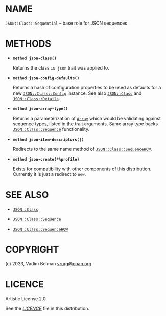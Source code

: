 # NAME

`JSON::Class::Sequential` – base role for JSON sequences

# METHODS

  - **`method json-class()`**
    
    Returns the class `is json` trait was applied to.

  - **`method json-config-defaults()`**
    
    Returns a hash of configuration properties to be used as defaults for a new [`JSON::Class::Config`](Config.md) instance. See also [`JSON::Class`](../Class.md) and [`JSON::Class::Details`](Details.md).

  - **`method json-array-type()`**
    
    Returns a parameterization of [`Array`](https://docs.raku.org/type/Array) which would be validating against sequence types, listed in the trait arguments. Same array type backs [`JSON::Class::Sequence`](Sequence.md) functionality.

  - **`method json-item-descriptors(|)`**
    
    Redirects to the same name method of [`JSON::Class::SequenceHOW`](SequenceHOW.md).

  - **`method json-create(*%profile)`**
    
    Exists for compatibility with other components of this distribution. Currently it is just a redirect to `new`.

# SEE ALSO

  - [`JSON::Class`](../Class.md)

  - [`JSON::Class::Sequence`](Sequence.md)

  - [`JSON::Class::SequenceHOW`](SequenceHOW.md)

# COPYRIGHT

(c) 2023, Vadim Belman <vrurg@cpan.org>

# LICENCE

Artistic License 2.0

See the [*LICENCE*](../../../../LICENCE) file in this distribution.
